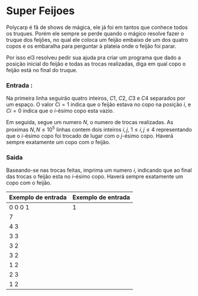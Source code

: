 # Super Feijoes

Polycarp é fã de shows de mágica, ele já foi em tantos que conhece todos os truques. Porém ele sempre se perde quando o mágico resolve fazer o truque dos feijões, no qual ele coloca um feijão embaixo de um dos quatro copos e os embaralha para perguntar à plateia onde o feijão foi parar. 

Por isso el3 resolveu pedir sua ajuda pra criar um programa que dado a posição inicial do feijão e todas as trocas realizadas, diga em qual copo o feijão está no final do truque.

### Entrada :
Na primeira linha seguirão quatro inteiros, $C1$, $C2$, $C3$ e $C4$ separados por um espaço. O valor $Ci=1$ indica que o feijão estava no copo na posição $i$, e $Ci=0$ indica que o $i$-ésimo copo esta vazio. 

Em seguida, segue um numero $N$, o numero de trocas realizadas. As proximas $N, N \le 10^5$ linhas contem dois inteiros $i, j$, $1 \le i, j \le 4$ representando que o  $i$-ésimo copo foi trocado de lugar com o  $j$-ésimo copo.
Haverá sempre exatamente um copo com o feijão.

### Saida
Baseando-se nas trocas feitas, imprima um numero $i$, indicando que ao final das trocas o feijão esta no  $i$-ésimo copo.
Haverá sempre exatamente um copo com o feijão.

| Exemplo de entrada | Exemplo de entrada |
|--|--|
| 0 0 0 1 | 1 |
| 7 |
| 4 3 |
| 3 3 |
| 3 2 |
| 3 2 |
| 1 2 |
| 2 3 |
| 1 2 |
